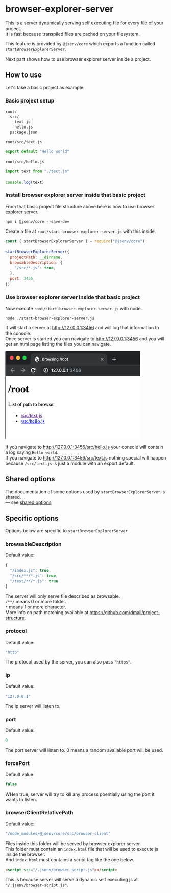 # browser-explorer-server

This is a server dynamically serving self executing file for every file of your project.<br />
It is fast because transpiled files are cached on your filesystem.<br />

This feature is provided by `@jsenv/core` which exports a function called `startBrowserExplorerServer`.<br />

Next part shows how to use browser explorer server inside a project.

## How to use

Let's take a basic project as example

### Basic project setup

```
root/
  src/
    text.js
    hello.js
  package.json
```

`root/src/text.js`

```js
export default "Hello world"
```

`root/src/hello.js`

```js
import text from "./text.js"

console.log(text)
```

### Install browser explorer server inside that basic project

From that basic project file structure above here is how to use browser explorer server.

```shell
npm i @jsenv/core --save-dev
```

Create a file at `root/start-browser-explorer-server.js` with this inside.

```js
const { startBrowserExplorerServer } = require("@jsenv/core")

startBrowserExplorerServer({
  projectPath: __dirname,
  browsableDescription: {
    "/src/*.js": true,
  },
  port: 3456,
})
```

### Use browser explorer server inside that basic project

Now execute `root/start-browser-explorer-server.js` with node.

```shell
node ./start-browser-explorer-server.js
```

It will start a server at http://127.0.0.1:3456 and will log that information to the console.<br />
Once server is started you can navigate to http://127.0.0.1:3456 and you will get an html page listing the files you can navigate.

![explorer server chome screenshot](./explorer-server-chrome-screenshot.png)

If you navigate to http://127.0.0.1:3456/src/hello.js your console will contain a log saying `Hello world`.<br />
If you navigate to http://127.0.0.1:3456/src/text.js nothing special will happen because `/src/text.js` is just a module with an export default.

## Shared options

The documentation of some options used by `startBrowserExplorerServer` is shared.<br />
— see [shared options](../shared-options/shared-options.md)

## Specific options

Options below are specific to `startBrowserExplorerServer`

### browsableDescription

Default value:

```js
{
  "/index.js": true,
  "/src/**/*.js": true,
  "/test/**/*.js": true
}
```

The server will only serve file described as browsable.<br />
`/**/` means 0 or more folder.<br />
`*` means 1 or more character.<br />
More info on path matching available at https://github.com/dmail/project-structure.

### protocol

Default value:

```js
"http"
```

The protocol used by the server, you can also pass `"https"`.

### ip

Default value:

```js
"127.0.0.1"
```

The ip server will listen to.

### port

Default value:

```js
0
```

The port server will listen to. 0 means a random available port will be used.

### forcePort

Default value

```js
false
```

WHen true, server will try to kill any process poentially using the port it wants to listen.

### browserClientRelativePath

Default value:

```js
"/node_modules/@jsenv/core/src/browser-client"
```

Files inside this folder will be served by browser explorer server.<br />
This folder must contain an `index.html` file that will be used to execute js inside the browser.<br />
And `index.html` must contains a script tag like the one below.

```html
<script src="/.jsenv/browser-script.js"></script>
```

This is because server will serve a dynamic self executing js at `"/.jsenv/browser-script.js"`.
